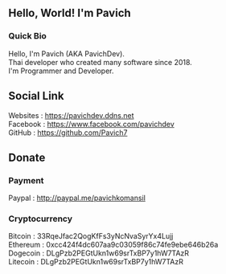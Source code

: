 ## Hello, World! I'm Pavich
### Quick Bio
Hello, I'm Pavich (AKA PavichDev).\
Thai developer who created many software since 2018.\
I'm Programmer and Developer.
## Social Link
Websites : https://pavichdev.ddns.net \
Facebook : https://www.facebook.com/pavichdev \
GitHub : https://github.com/Pavich7
## Donate
### Payment
Paypal : http://paypal.me/pavichkomansil
### Cryptocurrency
Bitcoin : 33RqeJfac2QogKfFs3yNcNvaSyrYx4Lujj\
Ethereum : 0xcc424f4dc607aa9c03059f86c74fe9ebe646b26a\
Dogecoin : DLgPzb2PEGtUkn1w69srTxBP7y1hW7TAzR\
Litecoin : DLgPzb2PEGtUkn1w69srTxBP7y1hW7TAzR
